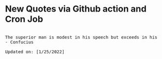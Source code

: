 # New Quotes via Github action and Cron Job

<pre>
<!-- #quote -->
The superior man is modest in his speech but exceeds in his actions.
- Confucius

Updated on: [1/25/2022]
<!-- #quoteEnd -->
</pre>
